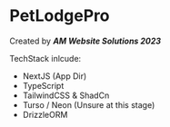 # PetLodgePro

Created by **_AM Website Solutions 2023_**

TechStack inlcude:

- NextJS (App Dir)
- TypeScript
- TailwindCSS & ShadCn
- Turso / Neon (Unsure at this stage)
- DrizzleORM
